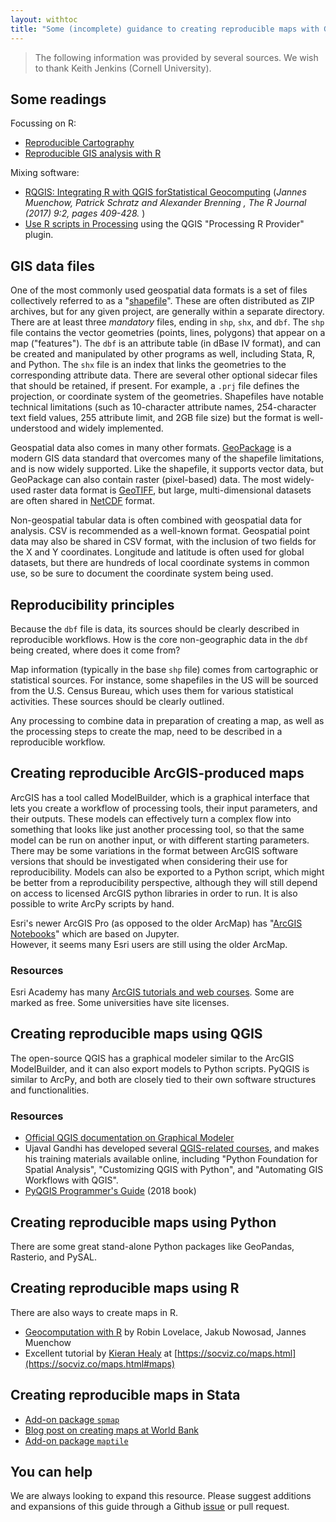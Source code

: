 ```yaml
---
layout: withtoc
title: "Some (incomplete) guidance to creating reproducible maps with GIS software"
---
```


> The following information was provided by several sources. We wish to thank Keith Jenkins (Cornell University).

## Some readings

Focussing on R:

- [Reproducible Cartography](https://riatelab.github.io/ReproducibleCartography/paper/paper.html) 
- [Reproducible GIS analysis with R](https://staff.washington.edu/phurvitz/r_gis/)

Mixing software:

- [RQGIS: Integrating R with QGIS forStatistical Geocomputing](https://journal.r-project.org/archive/2017/RJ-2017-067/RJ-2017-067.pdf) (*Jannes Muenchow, Patrick Schratz and Alexander Brenning , The R Journal (2017) 9:2, pages 409-428.* )
- [Use R scripts in Processing](https://docs.qgis.org/3.16/en/docs/training_manual/processing/r_intro.html) using the QGIS "Processing R Provider" plugin.

## GIS data files

One of the most commonly used geospatial data formats is a set of files collectively referred to as a "[shapefile](https://en.wikipedia.org/wiki/Shapefile)".  These are often distributed as ZIP archives, but for any given project, are generally within a separate directory. There are at least three *mandatory* files, ending in `shp`, `shx`, and `dbf`.  The `shp` file contains the vector geometries (points, lines, polygons) that appear on a map ("features").  The `dbf` is an attribute table (in dBase IV format), and can be created and manipulated by other programs as well, including Stata, R, and Python.  The `shx` file is an index that links the geometries to the corresponding attribute data.  There are several other optional sidecar files that should be retained, if present.  For example, a `.prj` file defines the projection, or coordinate system of the geometries.  Shapefiles have notable technical limitations (such as 10-character attribute names, 254-character text field values, 255 attribute limit, and 2GB file size) but the format is well-understood and widely implemented.

Geospatial data also comes in many other formats.  [GeoPackage](https://www.geopackage.org/) is a modern GIS data standard that overcomes many of the shapefile limitations, and is now widely supported.  Like the shapefile, it supports vector data, but GeoPackage can also contain raster (pixel-based) data.  The most widely-used raster data format is [GeoTIFF](https://en.wikipedia.org/wiki/GeoTIFF), but large, multi-dimensional datasets are often shared in [NetCDF](https://en.wikipedia.org/wiki/NetCDF) format.

Non-geospatial tabular data is often combined with geospatial data for analysis.  CSV is recommended as a well-known format.  Geospatial point data may also be shared in CSV format, with the inclusion of two fields for the X and Y coordinates.  Longitude and latitude is often used for global datasets, but there are hundreds of local coordinate systems in common use, so be sure to document the coordinate system being used.

## Reproducibility principles

Because the `dbf` file is data, its sources should be clearly described in reproducible workflows. How is the core non-geographic data in the `dbf` being created, where does it come from? 

Map information (typically in the base `shp` file) comes from cartographic or statistical sources. For instance, some shapefiles in the US will be sourced from the U.S. Census Bureau, which uses them for various statistical activities. These sources should be clearly outlined.

Any processing to combine data in preparation of creating a map, as well as the processing steps to create the map, need to be described in a reproducible workflow.


## Creating reproducible ArcGIS-produced maps

ArcGIS has a tool called ModelBuilder, which is a graphical
interface that lets you create a workflow of processing tools, their
input parameters, and their outputs.  These models can effectively
turn a complex flow into something that looks like just another
processing tool, so that the same model can be run on another input,
or with different starting parameters.  There may be some variations in
the format between ArcGIS software versions that should be
investigated when considering their use for reproducibility.  Models
can also be exported to a Python script, which might be better from a
reproducibility perspective, although they will still depend on access
to licensed ArcGIS python libraries in order to run.  It is also
possible to write ArcPy scripts by hand.

Esri's newer ArcGIS Pro (as opposed to the
older ArcMap) has "[ArcGIS Notebooks](https://pro.arcgis.com/en/pro-app/arcpy/get-started/pro-notebooks.htm)" which are based on Jupyter.  
However, it seems many Esri users are still using the older ArcMap.

### Resources

Esri Academy has many [ArcGIS tutorials and web courses](https://www.esri.com/training/catalog/search/).  Some are
marked as free.  Some universities have site licenses.  

## Creating reproducible maps using QGIS

The open-source QGIS has a graphical modeler similar to the ArcGIS
ModelBuilder, and it can also export models to Python scripts.  PyQGIS
is similar to ArcPy, and both are closely tied to their own software
structures and functionalities.  

### Resources

- [Official QGIS documentation on Graphical Modeler](https://docs.qgis.org/3.10/en/docs/user_manual/processing/modeler.html)
- Ujaval Gandhi has developed several [QGIS-related courses](https://courses.spatialthoughts.com/), and makes
his training materials available online, including "Python Foundation
for Spatial Analysis", "Customizing QGIS with Python", and "Automating
GIS Workflows with QGIS".
- [PyQGIS Programmer's Guide](https://locatepress.com/ppg3) (2018 book)


## Creating reproducible maps using Python

There are  some great
stand-alone Python packages like GeoPandas, Rasterio, and PySAL.

## Creating reproducible maps using R

There are also ways to create maps in R.

- [Geocomputation with R](https://geocompr.robinlovelace.net/) by Robin Lovelace, Jakub Nowosad, Jannes Muenchow
- Excellent tutorial by [Kieran Healy](https://kieranhealy.org/) at [https://socviz.co/maps.html](https://socviz.co/maps.html#maps)

## Creating reproducible maps in Stata

- [Add-on package `spmap`](https://www.stata.com/support/faqs/graphics/spmap-and-maps/)
- [Blog post on creating maps at World Bank](https://blogs.worldbank.org/en/impactevaluations/making-visually-appealing-maps-stata-guest-post-asjad-naqvi)
- [Add-on package `maptile`](https://michaelstepner.com/maptile/)


## You can help

We are always looking to expand this resource. Please suggest additions and expansions of this guide through a Github [issue](https://github.com/social-science-data-editors/guidance/issues/new/choose) or pull request.

